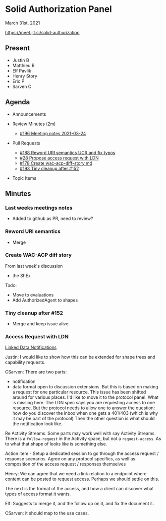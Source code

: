 # Solid Authorization Panel
March 31st, 2021

https://meet.jit.si/solid-authorization

## Present

* Justin B
* Matthieu B
* Elf Pavlik
* Henry Story
* Eric P
* Sarven C

## Agenda

* Announcements
* Review Minutes (2m)
    * [#196 Meeting notes 2021-03-24](https://github.com/solid/authorization-panel/pull/196)
* Pull Requests
    * [#188 Reword URI semantics UCR and fix typos](https://github.com/solid/authorization-panel/pull/188)
    * [#28 Propose access request with LDN](https://github.com/solid/authorization-panel/pull/28)
    * [#178 Create wac-acp-diff-story.md](https://github.com/solid/authorization-panel/pull/178)
    * [#193 Tiny cleanup after #152](https://github.com/solid/authorization-panel/pull/193)

* Topic Items


## Minutes

### Last weeks meetings notes
 
 * Added to github as PR, need to review?

### Reword URI semantics

 * Merge

### Create WAC-ACP diff story

 From last week's discussion
  * the ShEx
 
 Todo:
  * Move to evaluations
  * Add AuthorizedAgent to shapes
  
### Tiny cleanup after #152

* Merge and keep issue alive.

### Access Request with LDN

[Linked Data Notifications](https://github.com/solid/authorization-panel/pull/28)

Justin: I would like to show how this can be extended for
  shape trees and capability requests.
  
CSarven: There are two parts:
   - notification
   - data format
   open to discussion extensions.
   But this is based on making a request for one particular 
   resource.
   This issue has been shifted around for various places.
   I'd like to move it to the protocol panel.
   What is missing here: The LDN spec says you are requesting access to one resource. But the protocol needs to allow one to answer the question: how do you discover the inbox when one gets a 401/403 (which is why it may be part of the protocol)
   Then the other question is what should the notification look like.
   
   Re Activity Streams. Some parts may work well with say Activity Streams. There is a `follow-request` in the Activity space, but not a `request-access`. As to what that shape of looks like is something else.

Action item - Setup a dedicated session to go through the access request / response scenarios. Agree on any protocol specifics, as well as composition of the access request / responses themselves

Henry: We can agree that we need a link relation to a endpoint where content can be posted to request access. Perhaps we should
settle on this.

  The next is the format of the access, and how a client can discover what types of access format it wants.
  
Elf: Suggests to merge it, and the follow up on it, and fix the document it.

CSarven: it should map to the use cases.
